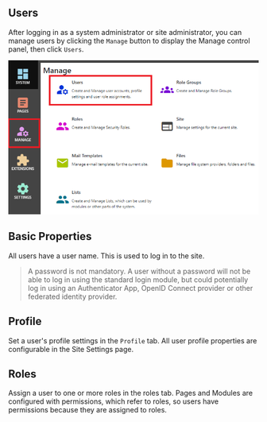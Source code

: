 ## Users
After logging in as a system administrator or site administrator, you can manage users by clicking the `Manage` button to display the Manage 
control panel, then click `Users`.

![Users](Users.png)

## Basic Properties 
All users have a user name.  This is used to log in to the site.  

> A password is not mandatory.  A user without a password will not be able to log in using the standard login module, but could potentially 
log in using an Authenticator App, OpenID Connect provider or other federated identity provider.

## Profile
Set a user's profile settings in the `Profile` tab.  All user profile properties are configurable in the Site Settings page.

## Roles
Assign a user to one or more roles in the roles tab.  Pages and Modules are configured with permissions, which refer to roles, so users have 
permissions because they are assigned to roles.

